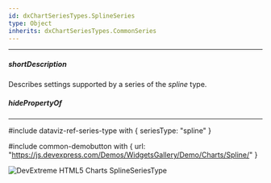 ```yaml
---
id: dxChartSeriesTypes.SplineSeries
type: Object
inherits: dxChartSeriesTypes.CommonSeries
---
```

---
##### shortDescription
Describes settings supported by a series of the *spline* type.

##### hidePropertyOf

---
#include dataviz-ref-series-type with { 
    seriesType: "spline"
}

#include common-demobutton with {
    url: "https://js.devexpress.com/Demos/WidgetsGallery/Demo/Charts/Spline/"
}

![DevExtreme HTML5 Charts SplineSeriesType](/images/ChartJS/Spline.png)